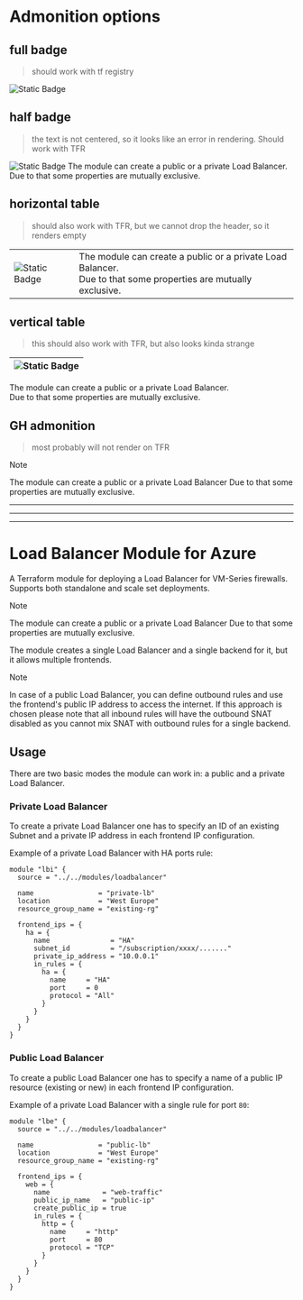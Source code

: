 # Admonition options

## full badge

> should work with tf registry

![Static Badge](https://img.shields.io/badge/NOTE-The%20module%20can%20create%20a%20public%20or%20a%20private%20Load%20Balancer%3B%20due%20to%20that%20some%20properties%20are%20mutually%20exclusive.-blue?style=flat&labelColor=gray)

## half badge

> the text is not centered, so it looks like an error in rendering. Should work with TFR

![Static Badge](https://img.shields.io/badge/NOTE-blue?style=flat) The module can create a public or a private Load Balancer.\
Due to that some properties are mutually exclusive.

## horizontal table

> should also work with TFR, but we cannot drop the header, so it renders empty

| | |
--- | ---
![Static Badge](https://img.shields.io/badge/NOTE-blue?style=flat) | The module can create a public or a private Load Balancer.<br>Due to that some properties are mutually exclusive.

## vertical table

> this should also work with TFR, but also looks kinda strange

|![Static Badge](https://img.shields.io/badge/NOTE-blue?style=flat)|  
|:--- |
The module can create a public or a private Load Balancer.<br>Due to that some properties are mutually exclusive.

## GH admonition

> most probably will not render on TFR

> [!NOTE]
> The module can create a public or a private Load Balancer
> Due to that some properties are mutually exclusive.


---
---
---

# Load Balancer Module for Azure

A Terraform module for deploying a Load Balancer for VM-Series firewalls.
Supports both standalone and scale set deployments.

> [!NOTE]
> The module can create a public or a private Load Balancer
> Due to that some properties are mutually exclusive.

The module creates a single Load Balancer and a single backend for it, but it allows multiple frontends.

> [!NOTE]
> In case of a public Load Balancer, you can define outbound rules and use the frontend's public IP address to access the internet.
> If this approach is chosen please note that all inbound rules will have the outbound SNAT disabled as you cannot mix
> SNAT with outbound rules for a single backend.

## Usage

There are two basic modes the module can work in: a public and a private Load Balancer.

### Private Load Balancer

To create a private Load Balancer one has to specify an ID of an existing Subnet and a private IP address
in each frontend IP configuration.

Example of a private Load Balancer with HA ports rule:

```hcl
module "lbi" {
  source = "../../modules/loadbalancer"

  name                = "private-lb"
  location            = "West Europe"
  resource_group_name = "existing-rg"

  frontend_ips = {
    ha = {
      name               = "HA"
      subnet_id          = "/subscription/xxxx/......."
      private_ip_address = "10.0.0.1"
      in_rules = {
        ha = {
          name     = "HA"
          port     = 0
          protocol = "All"
        }
      }
    }
  }
}
```

### Public Load Balancer

To create a public Load Balancer one has to specify a name of a public IP resource (existing or new)
in each frontend IP configuration.

Example of a private Load Balancer with a single rule for port `80`:

```hcl
module "lbe" {
  source = "../../modules/loadbalancer"

  name                = "public-lb"
  location            = "West Europe"
  resource_group_name = "existing-rg"

  frontend_ips = {
    web = {
      name             = "web-traffic"
      public_ip_name   = "public-ip"
      create_public_ip = true
      in_rules = {
        http = {
          name     = "http"
          port     = 80
          protocol = "TCP"
        }
      }
    }
  }
}
```

